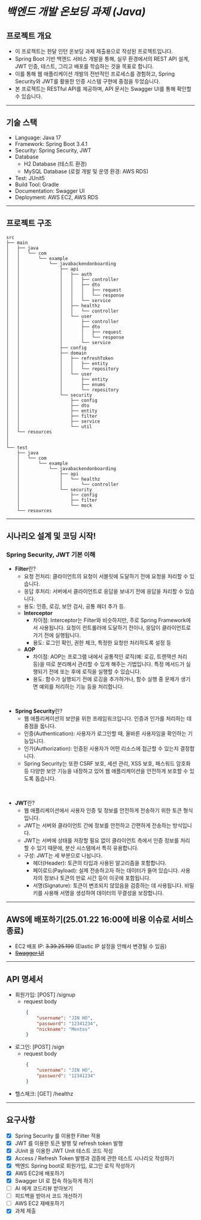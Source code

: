 # *백엔드 개발 온보딩 과제 (Java)*

## 프로젝트 개요
- 이 프로젝트는 한달 인턴 온보딩 과제 제출용으로 작성된 프로젝트입니다.
- Spring Boot 기반 백엔드 서비스 개발을 통해, 실무 환경에서의 REST API 설계, JWT 인증, 테스트, 그리고 배포를 학습하는 것을 목표로 합니다.  
- 이를 통해 웹 애플리케이션 개발의 전반적인 프로세스를 경험하고, Spring Security와 JWT를 활용한 인증 시스템 구현에 중점을 두었습니다.
- 본 프로젝트는 RESTful API를 제공하며, API 문서는 Swagger UI를 통해 확인할 수 있습니다. 

---

## 기술 스택
- Language: Java 17
- Framework: Spring Boot 3.4.1
- Security: Spring Security, JWT
- Database
  - H2 Database (테스트 환경)
  - MySQL Database (로컬 개발 및 운영 환경: AWS RDS)
- Test: JUnit5
- Build Tool: Gradle
- Documentation: Swagger UI
- Deployment: AWS EC2, AWS RDS

---

## 프로젝트 구조
    src
    ├── main
    │   ├── java
    │   │   └── com
    │   │       └── example
    │   │           └── javabackendonboarding
    │   │               ├── api
    │   │               │   ├── auth
    │   │               │   │   ├── controller
    │   │               │   │   ├── dto
    │   │               │   │   │   ├── request
    │   │               │   │   │   └── response
    │   │               │   │   └── service
    │   │               │   ├── healthz
    │   │               │   │   └── controller
    │   │               │   └── user
    │   │               │       ├── controller
    │   │               │       ├── dto
    │   │               │       │   ├── request
    │   │               │       │   └── response
    │   │               │       └── service
    │   │               ├── config
    │   │               ├── domain
    │   │               │   ├── refreshToken
    │   │               │   │   ├── entity
    │   │               │   │   └── repository
    │   │               │   └── user
    │   │               │       ├── entity
    │   │               │       ├── enums
    │   │               │       └── repository
    │   │               └── security
    │   │                   ├── config
    │   │                   ├── dto
    │   │                   ├── entity
    │   │                   ├── filter
    │   │                   ├── service
    │   │                   └── util
    │   └── resources
    │
    │
    └── test
        ├── java
        │   └── com
        │       └── example
        │           └── javabackendonboarding
        │               ├── api
        │               │   └── healthz
        │               │       └── controller
        │               └── security
        │                   ├── config
        │                   ├── filter
        │                   └── mock
        └── resources

---

## 시나리오 설계 및 코딩 시작!

### **Spring Security, JWT 기본 이해**

- **Filter**란?
  - 요청 전처리: 클라이언트의 요청이 서블릿에 도달하기 전에 요청을 처리할 수 있습니다.
  - 응답 후처리: 서버에서 클라이언트로 응답을 보내기 전에 응답을 처리할 수 있습니다.
  - 용도: 인증, 로깅, 보안 검사, 공통 헤더 추가 등.
  - **Interceptor**
    - 차이점: Interceptor는 Filter와 비슷하지만, 주로 Spring Framework에서 사용됩니다. 요청이 컨트롤러에 도달하기 전이나, 응답이 클라이언트로 가기 전에 실행됩니다.
    - 용도: 로그인 확인, 권한 체크, 특정한 요청만 처리하도록 설정 등 
  - **AOP**
    - 차이점: AOP는 프로그램 내에서 공통적인 로직(예: 로깅, 트랜잭션 처리 등)을 따로 분리해서 관리할 수 있게 해주는 기법입니다. 특정 메서드가 실행되기 전에 또는 후에 로직을 실행할 수 있습니다. 
    - 용도: 함수가 실행되기 전에 로깅을 추가하거나, 함수 실행 중 문제가 생기면 예외를 처리하는 기능 등을 처리합니다.

<br>

- **Spring Security**란?
  - 웹 애플리케이션의 보안을 위한 프레임워크입니다. 인증과 인가를 처리하는 데 중점을 둡니다.
  - 인증(Authentication): 사용자가 로그인할 때, 올바른 사용자임을 확인하는 기능입니다.
  - 인가(Authorization): 인증된 사용자가 어떤 리소스에 접근할 수 있는지 결정합니다.
  - Spring Security는 또한 CSRF 보호, 세션 관리, XSS 보호, 패스워드 암호화 등 다양한 보안 기능을 내장하고 있어 웹 애플리케이션을 안전하게 보호할 수 있도록 돕습니다.

<br>

- **JWT**란?
  - 웹 애플리케이션에서 사용자 인증 및 정보를 안전하게 전송하기 위한 토큰 형식입니다.
  - JWT는 서버와 클라이언트 간에 정보를 안전하고 간편하게 전송하는 방식입니다.
  - JWT는 서버에 상태를 저장할 필요 없이 클라이언트 측에서 인증 정보를 처리할 수 있기 때문에, 분산 시스템에서 특히 유용합니다.
  - 구성: JWT는 세 부분으로 나뉩니다.
    - 헤더(Header): 토큰의 타입과 사용된 알고리즘을 포함합니다.
    - 페이로드(Payload): 실제 전송하고자 하는 데이터가 들어 있습니다. 사용자의 정보나 토큰의 만료 시간 등이 이곳에 포함됩니다.
    - 서명(Signature): 토큰이 변조되지 않았음을 검증하는 데 사용됩니다. 비밀 키를 사용해 서명을 생성하여 데이터의 무결성을 보장합니다.

---

## AWS에 배포하기(25.01.22 16:00에 비용 이슈로 서비스 종료)
- EC2 배포 IP: ~~3.39.25.199~~ (Elastic IP 설정을 안해서 변경될 수 있음)
- [~~Swagger UI~~](http://3.39.25.199:8080/swagger-ui/index.html)

---

## API 명세서
  - 회원가입: [POST] /signup
    - request body
    ```json
        {
        	"username": "JIN HO",
        	"password": "12341234",
        	"nickname": "Mentos"
        }
    ```
  - 로그인: [POST] /sign
    - request body
    ```json
        {
        	"username": "JIN HO",
        	"password": "12341234"
        }
    ```
  - 헬스체크: [GET] /healthz

---

## 요구사항
- [x] Spring Security 를 이용한 Filter 적용
- [x] JWT 를 이용한 토큰 발행 및 refresh token 발행
- [x] JUnit 을 이용한 JWT Unit 테스트 코드 작성
- [x] Access / Refresh Token 발행과 검증에 관한 테스트 시나리오 작성하기
- [x] 백엔드 Spring boot로 회원가입, 로그인 로직 작성하기
- [x] AWS EC2에 배포하기
- [x] Swagger UI 로 접속 하능하게 하기
- [ ] AI 에게 코드리뷰 받아보기
- [ ] 피드백을 받아서 코드 개선하기
- [ ] AWS EC2 재배포하기
- [x] 과제 제출
